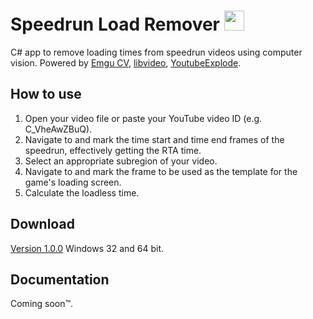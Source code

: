 
# Speedrun Load Remover <img src="slr.ico" width="32">
C# app to remove loading times from speedrun videos using computer vision.
Powered by [Emgu CV](http://www.emgu.com), [libvideo](http://github.com/i3arnon/libvideo), [YoutubeExplode](http://github.com/Tyrrrz/YoutubeExplode).
## How to use
1. Open your video file or paste your YouTube video ID (e.g. C_VheAwZBuQ).
2. Navigate to and mark the time start and time end frames of the speedrun, effectively getting the RTA time.
3. Select an appropriate subregion of your video.
4. Navigate to and mark the frame to be used as the template for the game's loading screen.
5. Calculate the loadless time.
## Download
[Version 1.0.0](https://github.com/nickbrick/SpeedrunLoadRemover/releases/tag/1.0.0)
Windows 32 and 64 bit.
## Documentation
Coming soon™.
